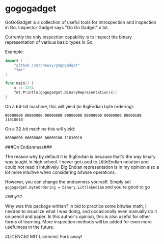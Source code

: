 gogogadget
==========

GoGoGadget is a collection of useful tools for introspection and inspection in Go. Inspector Gadget says "Go Go Gadget" a lot. 

Currently the only inspection capability is to inspect the binary representation of various basic types in Go.

Example:
```Go
import (
	"github.com/chewxy/gogogadget"
	"fmt"
)

func main() {
	x := 1234
	fmt.Println(gogogadget.BinaryRepresentation(x))
}
```

On a 64-bit machine, this will yield (in BigEndian byte ordering):

```
00000000 00000000 00000000 00000000 00000000 00000000 00000100 11010010
```

On a 32-bit machine this will yield:

```
00000000 00000000 00000100 11010010
```

###On Endianness###

The reason why by default it is BigEndian is because that's the way binary was taught in high school. I never got used to LittleEndian notation and could not read it intuitively. Big Endian representation is in my opinion also a lot more intuitive when considering bitwise operations.

However, you can change the endianness yourself. Simply set `gogogadget.ByteOrdering = binary.LittleEndian` and you're good to go


#Why?#

Why was this package written? In bid to practice some bitwise math, I needed to visualize what I was doing, and occasionally even manually do it on pencil and paper. In this author's opinion, this is also useful for other forms of learning. More inspection methods will be added for even more usefulness in the future.

#LICENCE#
MIT Licenced. Fork away!